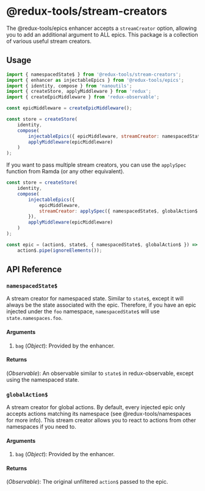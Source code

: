 # @redux-tools/stream-creators

The @redux-tools/epics enhancer accepts a `streamCreator` option, allowing you to add an additional argument to ALL epics. This package is a collection of various useful stream creators.

## Usage

```js
import { namespacedState$ } from '@redux-tools/stream-creators';
import { enhancer as injectableEpics } from '@redux-tools/epics';
import { identity, compose } from 'nanoutils';
import { createStore, applyMiddleware } from 'redux';
import { createEpicMiddleware } from 'redux-observable';

const epicMiddleware = createEpicMiddleware();

const store = createStore(
	identity,
	compose(
		injectableEpics({ epicMiddleware, streamCreator: namespacedState$ }),
		applyMiddleware(epicMiddleware)
	)
);
```

If you want to pass multiple stream creators, you can use the `applySpec` function from Ramda (or any other equivalent).

```js
const store = createStore(
	identity,
	compose(
		injectableEpics({
			epicMiddleware,
			streamCreator: applySpec({ namespacedState$, globalAction$ }),
		}),
		applyMiddleware(epicMiddleware)
	)
);
```

```js
const epic = (action$, state$, { namespacedState$, globalAction$ }) =>
	action$.pipe(ignoreElements());
```

## API Reference

### `namespacedState$`

A stream creator for namespaced state. Similar to `state$`, except it will always be the state associated with the epic. Therefore, if you have an epic injected under the `foo` namespace, `namespacedState$` will use `state.namespaces.foo`.

#### Arguments

1. `bag` (_Object_): Provided by the enhancer.

#### Returns

(_Observable_): An observable similar to `state$` in redux-observable, except using the namespaced state.

### `globalAction$`

A stream creator for global actions. By default, every injected epic only accepts actions matching its namespace (see @redux-tools/namespaces for more info). This stream creator allows you to react to actions from other namespaces if you need to.

#### Arguments

1. `bag` (_Object_): Provided by the enhancer.

#### Returns

(_Observable_): The original unfiltered `action$` passed to the epic.
